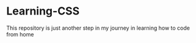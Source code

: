 # Learning-CSS
This repository is just another step in my journey in learning how to code from home
